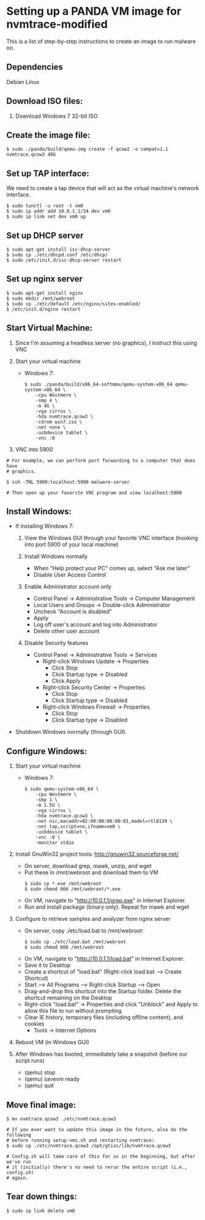 # Setting up a PANDA VM image for nvmtrace-modified

This is a list of step-by-step instructions to create an image to
run malware on.

## Dependencies
Debian Linux

## Download ISO files:
  1. Download Windows 7 32-bit ISO

## Create the image file:
```
$ sudo ./panda/build/qemu-img create -f qcow2 -o compat=1.1 nvmtrace.qcow3 40G
```

## Set up TAP interface:

We need to create a tap device that will act as the virtual machine's network
interface.

```
$ sudo tunctl -u root -t vm0
$ sudo ip addr add 10.0.1.1/24 dev vm0
$ sudo ip link set dev vm0 up
```

## Set up DHCP server
```
$ sudo apt-get install isc-dhcp-server
$ sudo cp ./etc/dhcpd.conf /etc/dhcp/
$ sudo /etc/init.d/isc-dhcp-server restart
```

## Set up nginx server
```
$ sudo apt-get install nginx
$ sudo mkdir /mnt/webroot
$ sudo cp ./etc/default /etc/nginx/sites-enabled/
$ /etc/init.d/nginx restart
```

## Start Virtual Machine:

  1. Since I'm assuming a headless server (no graphics), I instruct this using VNC

  2. Start your virtual machine
      - Windows 7:
        ```
        $ sudo ./panda/build/x86_64-softmmu/qemu-system-x86_64 qemu-system-x86_64 \
            -cpu Westmere \
            -smp 4 \
            -m 4G \
            -vga cirrus \
            -hda nvmtrace.qcow3 \
            -cdrom win7.iso \
            -net none \
            -usbdevice tablet \
            -vnc :0
        ```

  3. VNC into 5900
```
# For example, we can perform port forwarding to a computer that does have
# graphics.

$ ssh -TNL 5900:localhost:5900 malware-server

# Then open up your favorite VNC program and view localhost:5900
```

## Install Windows:
  - If installing Windows 7:
    1. View the Windows GUI through your favorite VNC interface (hooking into port 5900 of your local machine)

    1. Install Windows normally
        - When "Help protect your PC" comes up, select "Ask me later"
        - Disable User Access Control

    1. Enable Administrator account only
        - Control Panel -> Administrative Tools -> Computer Management
        - Local Users and Groups -> Double-click Administrator
        - Uncheck "Account is disabled"
        - Apply
        - Log off user's account and log into Administrator
        - Delete other user account

    1. Disable Security features
        - Control Panel -> Administrative Tools -> Services
          - Right-click Windows Update -> Properties
            - Click Stop
            - Click Startup type -> Disabled
            - Click Apply
          - Right-click Security Center -> Properties
            - Click Stop
            - Click Startup type -> Disabled
          - Right-click Windows Firewall -> Properties
            - Click Stop
            - Click Startup type -> Disabled

  - Shutdown Windows normally (through GUI).

## Configure Windows:
  1. Start your virtual machine

      - Windows 7:
        ```
        $ sudo qemu-system-x86_64 \
            -cpu Westmere \
            -smp 1 \
            -m 1.5G \
            -vga cirrus \
            -hda nvmtrace.qcow3 \
            -net nic,macaddr=02:00:00:00:00:01,model=rtl8139 \
            -net tap,script=no,ifname=vm0 \
            -usbdevice tablet \
            -vnc :0 \
            -monitor stdio
        ```

  1. Install GnuWin32 project tools: http://gnuwin32.sourceforge.net/
      - On server, download grep, mawk, unzip, and wget
      - Put these in /mnt/webroot and download them to VM
        ```
        $ sudo cp *.exe /mnt/webroot
        $ sudo chmod 666 /mnt/webroot/*.exe
        ```
      - On VM, navigate to "http://10.0.1.1/grep.exe" in Internet Explorer.
      - Run and install package (binary only). Repeat for mawk and wget

  1. Configure to retrieve samples and analyzer from nginx server
      - On server, copy ./etc/load.bat to /mnt/webroot:
        ```
        $ sudo cp ./etc/load.bat /mnt/webroot
        $ sudo chmod 666 /mnt/webroot
        ```
      - On VM, navigate to "http://10.0.1.1/load.bat" in Internet Explorer.
      - Save it to Desktop
      - Create a shortcut of "load.bat" (Right-click load.bat –> Create Shortcut)
      - Start –> All Programs –> Right-click Startup –> Open
      - Drag-and-drop this shortcut into the Startup folder. Delete the shortcut remaining on the Desktop
      - Right-click "load.bat" -> Properties and click "Unblock" and Apply to allow this file to run without prompting.
      - Clear IE history, temporary files (including offline content), and cookies
        - Tools -> Internet Options

  1. Reboot VM (in Windows GUI)

  1. After Windows has booted, immediately take a snapshot (before our script runs)
     - (qemu) stop
     - (qemu) savevm ready
     - (qemu) quit

## Move final image:
```
$ mv nvmtrace.qcow3 ./etc/nvmtrace.qcow3

# If you ever want to update this image in the future, also do the following
# before running setup-vms.sh and restarting nvmtrace:
$ sudo cp ./etc/nvmtrace.qcow3 /opt/gtisc/lib/nvmtrace.qcow3

# Config.sh will take care of this for us in the beginning, but after we've run
# it (initially) there's no need to rerun the entire script (i.e., config.sh)
# again.
```

## Tear down things:
```
$ sudo ip link delete vm0
```
